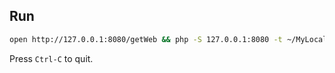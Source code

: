 ## Run

```sh
open http://127.0.0.1:8080/getWeb && php -S 127.0.0.1:8080 -t ~/MyLocalServer/getWeb 
```

Press `Ctrl-C` to quit.